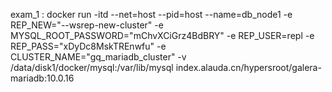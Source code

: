 

exam_1 : 
docker run -itd --net=host --pid=host --name=db_node1 -e REP_NEW="--wsrep-new-cluster" -e MYSQL_ROOT_PASSWORD="mChvXCiGrz4BdBRY" -e REP_USER=repl -e REP_PASS="xDyDc8MskTREnwfu" -e CLUSTER_NAME="gq_mariadb_cluster" -v /data/disk1/docker/mysql:/var/lib/mysql index.alauda.cn/hypersroot/galera-mariadb:10.0.16


